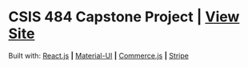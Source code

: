 # CSIS 484 Capstone Project | [View Site](https://mitchellsolomon.github.io/rope/)

<!--

## When checking out, you can use the following **Shipping Information** to test the application:

### First name: `John`

### Last name: `Doe`

### Address: `1971 University Blvd`

### Email: `youremail@liberty.edu`

### City: `Lynchburg`

### Zip Code: `24515`

### Shipping Country: `United States`

### Shipping Subdivision: `Virginia`

### Shipping Options: `Domestic`

---

## When you are entering the **Payment Infromation**, you can just type `4` and `2` back and forth until you reach the end of the Zip Code. (These payment details are the default testing details for Stripe).

### Card number: `4242 4242 4242 4242`

### MM/YY: `04/24`

### CVC: `242`

### ZIP: `42424`

---

-->

Built with:
[React.js](http://reactjs.com) **|** 
[Material-UI](https://material-ui.com/) **|** 
[Commerce.js](http://commercejs.com) **|** 
[Stripe](http://stripe.com)
